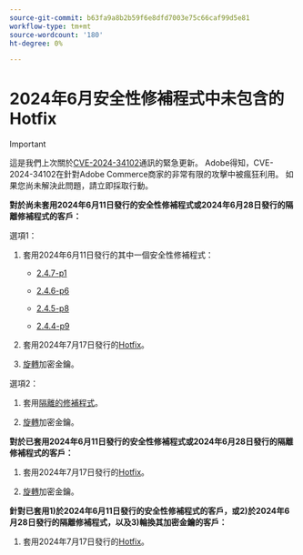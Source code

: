 ```yaml
---
source-git-commit: b63fa9a8b2b59f6e8dfd7003e75c66caf99d5e81
workflow-type: tm+mt
source-wordcount: '180'
ht-degree: 0%

---
```

# 2024年6月安全性修補程式中未包含的Hotfix

>[!IMPORTANT]
>
>這是我們上次關於[CVE-2024-34102](https://nvd.nist.gov/vuln/detail/CVE-2024-34102)通訊的緊急更新。 Adobe得知，CVE-2024-34102在針對Adobe Commerce商家的非常有限的攻擊中被瘋狂利用。 如果您尚未解決此問題，請立即採取行動。

**對於尚未套用2024年6月11日發行的安全性修補程式或2024年6月28日發行的隔離修補程式的客戶：**

選項1：

1. 套用2024年6月11日發行的其中一個安全性修補程式：

   * [2.4.7-p1](https://experienceleague.adobe.com/zh-hant/docs/commerce-operations/release/notes/security-patches/2-4-7-patches#adobe-commerce-247-p1)

   * [2.4.6-p6](https://experienceleague.adobe.com/zh-hant/docs/commerce-operations/release/notes/security-patches/2-4-6-patches#adobe-commerce-246-p6)

   * [2.4.5-p8](https://experienceleague.adobe.com/zh-hant/docs/commerce-operations/release/notes/security-patches/2-4-5-patches#adobe-commerce-245-p8)

   * [2.4.4-p9](https://experienceleague.adobe.com/zh-hant/docs/commerce-operations/release/notes/security-patches/2-4-4-patches#adobe-commerce-244-p9)

1. 套用2024年7月17日發行的[Hotfix](https://experienceleague.adobe.com/zh-hant/docs/commerce-knowledge-base/kb/troubleshooting/known-issues-patches-attached/security-update-available-for-adobe-commerce-apsb24-40-revised-to-include-isolated-patch-for-cve-2024-34102)。

1. [旋轉](https://experienceleague.adobe.com/zh-hant/docs/commerce-admin/systems/security/encryption-key)加密金鑰。

選項2：

1. 套用[隔離的修補程式](https://experienceleague.adobe.com/zh-hant/docs/commerce-knowledge-base/kb/troubleshooting/known-issues-patches-attached/security-update-available-for-adobe-commerce-apsb24-40-revised-to-include-isolated-patch-for-cve-2024-34102)。

1. [旋轉](https://experienceleague.adobe.com/zh-hant/docs/commerce-admin/systems/security/encryption-key)加密金鑰。

**對於已套用2024年6月11日發行的安全性修補程式或2024年6月28日發行的隔離修補程式的客戶：**

1. 套用2024年7月17日發行的[Hotfix](https://experienceleague.adobe.com/zh-hant/docs/commerce-knowledge-base/kb/troubleshooting/known-issues-patches-attached/security-update-available-for-adobe-commerce-apsb24-40-revised-to-include-isolated-patch-for-cve-2024-34102)。

1. [旋轉](https://experienceleague.adobe.com/zh-hant/docs/commerce-admin/systems/security/encryption-key)加密金鑰。

**針對已套用1)於2024年6月11日發行的安全性修補程式的客戶，或2)於2024年6月28日發行的隔離修補程式，以及3)輪換其加密金鑰的客戶：**
 
1. 套用2024年7月17日發行的[Hotfix](https://experienceleague.adobe.com/zh-hant/docs/commerce-knowledge-base/kb/troubleshooting/known-issues-patches-attached/security-update-available-for-adobe-commerce-apsb24-40-revised-to-include-isolated-patch-for-cve-2024-34102)。
